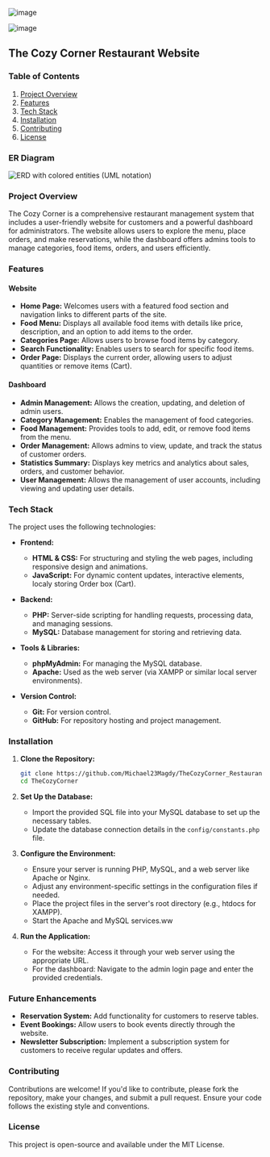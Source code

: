 ![image](https://github.com/user-attachments/assets/76b7a04e-6c68-424d-b555-9c2fc669bd08)

![image](https://github.com/user-attachments/assets/d01f9bae-746a-4c3a-9f53-0ef01592101e)

## The Cozy Corner Restaurant Website

### Table of Contents

1. [Project Overview](#project-overview)
2. [Features](#features)
3. [Tech Stack](#tech-stack)
4. [Installation](#installation)
5. [Contributing](#contributing)
6. [License](#license)

### ER Diagram

![ERD with colored entities (UML notation)](https://github.com/user-attachments/assets/6e9e8795-2662-4f30-af87-381001d37a93)


### Project Overview

The Cozy Corner is a comprehensive restaurant management system that includes a user-friendly website for customers and a powerful dashboard for administrators. The website allows users to explore the menu, place orders, and make reservations, while the dashboard offers admins tools to manage categories, food items, orders, and users efficiently.

### Features

#### Website
- **Home Page:** Welcomes users with a featured food section and navigation links to different parts of the site.
- **Food Menu:** Displays all available food items with details like price, description, and an option to add items to the order.
- **Categories Page:** Allows users to browse food items by category.
- **Search Functionality:** Enables users to search for specific food items.
- **Order Page:** Displays the current order, allowing users to adjust quantities or remove items (Cart).

#### Dashboard
- **Admin Management:** Allows the creation, updating, and deletion of admin users.
- **Category Management:** Enables the management of food categories.
- **Food Management:** Provides tools to add, edit, or remove food items from the menu.
- **Order Management:** Allows admins to view, update, and track the status of customer orders.
- **Statistics Summary:** Displays key metrics and analytics about sales, orders, and customer behavior.
- **User Management:** Allows the management of user accounts, including viewing and updating user details.


### Tech Stack

The project uses the following technologies:

- **Frontend:**
  - **HTML & CSS:** For structuring and styling the web pages, including responsive design and animations.
  - **JavaScript:** For dynamic content updates, interactive elements, localy storing Order box (Cart).
  
- **Backend:**
  - **PHP:** Server-side scripting for handling requests, processing data, and managing sessions.
  - **MySQL:** Database management for storing and retrieving data.

- **Tools & Libraries:**
  - **phpMyAdmin:** For managing the MySQL database.
  - **Apache:** Used as the web server (via XAMPP or similar local server environments).
  
- **Version Control:**
  - **Git:** For version control.
  - **GitHub:** For repository hosting and project management.

### Installation

1. **Clone the Repository:**
   ```bash
   git clone https://github.com/Michael23Magdy/TheCozyCorner_Restaurant_website.git
   cd TheCozyCorner
   ```
   
2. **Set Up the Database:**
   - Import the provided SQL file into your MySQL database to set up the necessary tables.
   - Update the database connection details in the `config/constants.php` file.

3. **Configure the Environment:**
   - Ensure your server is running PHP, MySQL, and a web server like Apache or Nginx.
   - Adjust any environment-specific settings in the configuration files if needed.
   - Place the project files in the server's root directory (e.g., htdocs for XAMPP).
   - Start the Apache and MySQL services.ww


4. **Run the Application:**
   - For the website: Access it through your web server using the appropriate URL.
   - For the dashboard: Navigate to the admin login page and enter the provided credentials.
  

### Future Enhancements

- **Reservation System:** Add functionality for customers to reserve tables.
- **Event Bookings:** Allow users to book events directly through the website.
- **Newsletter Subscription:** Implement a subscription system for customers to receive regular updates and offers.

### Contributing

Contributions are welcome! If you'd like to contribute, please fork the repository, make your changes, and submit a pull request. Ensure your code follows the existing style and conventions.

### License

This project is open-source and available under the MIT License.
